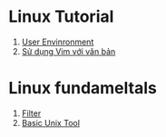 # Linux Tutorial
1. [User Envinronment](Tutorial\User-Envinronment.md)
2. [Sử dụng Vim với văn bản](Tutorial/Vim.md)
# Linux fundameltals
1. [Filter](Fundamental\filters-command.md)
2. [Basic Unix Tool](Fundamental\Basic-tool.md)
